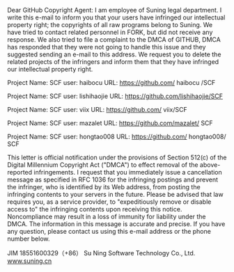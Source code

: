 Dear GitHub Copyright Agent:
I am employee of Suning legal department. I write this e-mail to inform you that your users have infringed our intellectual property right; the copyrights of all raw programs belong to Suning. We have tried to contact related personnel in FORK, but did not receive any response. We also tried to file a complaint to the DMCA of GITHUB, DMCA has responded that they were not going to handle this issue and they suggested sending an e-mail to this address.
We request you to delete the related projects of the infringers and inform them that they have infringed our intellectual property right.  

Project Name: SCF
user: haibocu
URL: https://github.com/ haibocu /SCF

Project Name: SCF
user: lishihaojie
URL: https://github.com/lishihaojie/SCF

Project Name: SCF
user: viix
URL: https://github.com/ viix/SCF

Project Name: SCF
user: mazalet
URL: https://github.com/mazalet/ SCF

Project Name: SCF
user: hongtao008
URL: https://github.com/ hongtao008/ SCF


This letter is official notification under the provisions of Section 512(c) of the Digital Millennium Copyright Act ("DMCA") to effect removal of the above-reported infringements. I request that you immediately issue a cancellation message as specified in RFC 1036 for the infringing postings and prevent the infringer, who is identified by its Web address, from posting the infringing contents to your servers in the future. Please be advised that law requires you, as a service provider, to "expeditiously remove or disable access to" the infringing contents upon receiving this notice. Noncompliance may result in a loss of immunity for liability under the DMCA. 
   The information in this message is accurate and precise. If you have any question, please contact us using this e-mail address or the phone number below.

JIM
18551600329（+86）
Su Ning Software Technology Co., Ltd.
www.suning.cn
